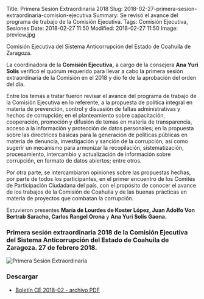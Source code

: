 Title: Primera Sesión Extraordinaria 2018
Slug: 2018-02-27-primera-sesion-extraordinaria-comision-ejecutiva
Summary: Se revisó el avance del programa de trabajo de la Comisión Ejecutiva.
Tags: Comisión Ejecutiva, Sesiones
Date: 2018-02-27 11:50
Modified: 2018-02-27 11:50
Image: preview.jpg


Comisión Ejecutiva del Sistema Anticorrupción del Estado de Coahuila de Zaragoza.

La coordinadora de la **Comisión Ejecutiva,** a cargo de la consejera **Ana Yuri Solís** verificó el quórum requerido para llevar a cabo la primera sesión extraordinaria de la Comisión en el 2018 y dio fe de la aprobación del orden del día.

Entre los temas a tratar fueron revisar el avance del programa de trabajo de la Comisión Ejecutiva en lo referente, a la propuesta de política integral en materia de prevención, control y disuasión de faltas administrativas y hechos de corrupción; en el planteamiento sobre capacitación, cooperación, promoción y difusión de temas en materia de transparencia, acceso a la información y protección de datos personales; en la propuesta sobre las directrices básicas para la generación de políticas públicas en materia de denuncia, investigación y sanción de la corrupción; así como sugerir un mecanismo para  armonizar la recopilación, sistematización, procesamiento, intercambio y actualización de información sobre corrupción, en formato de datos abiertos; entre otros.

Por otra parte, se intercambiaron opiniones sobre las propuestas hechas, por parte de todos los participantes, en el primer encuentro de los Comités de Participación Ciudadana del país, con el propósito de conocer el avance de los trabajos de la Comisión de Coahuila y de las buenas prácticas en materia de proyectos que combatan la corrupción.

Estuvieron presentes **María de Lourdes de Koster López, Juan Adolfo Von Bertrab Saracho, Carlos Rangel Orona** y **Ana Yuri Solís Gaona.**

### Primera sesión extraordinaria 2018 de la Comisión Ejecutiva del Sistema Anticorrupción del Estado de Coahuila de Zaragoza. 27 de febrero 2018.

<img class="img-fluid" src="foto-01.jpg" alt="Primera Sesión Extraordinaria">

### Descargar

* [Boletín CE 2018-02 - archivo PDF](boletin-ce-2018-02.pdf)
